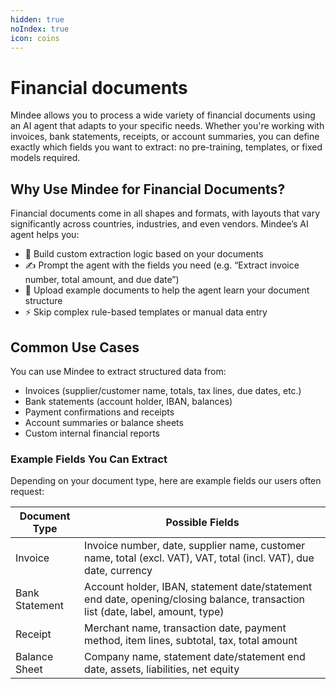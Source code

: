 ```yaml
---
hidden: true
noIndex: true
icon: coins
---
```


# Financial documents

Mindee allows you to process a wide variety of financial documents using an AI agent that adapts to your specific needs. Whether you're working with invoices, bank statements, receipts, or account summaries, you can define exactly which fields you want to extract: no pre-training, templates, or fixed models required.

## Why Use Mindee for Financial Documents?

Financial documents come in all shapes and formats, with layouts that vary significantly across countries, industries, and even vendors. Mindee’s AI agent helps you:

* 🧠 Build custom extraction logic based on your documents
* ✍️ Prompt the agent with the fields you need (e.g. “Extract invoice number, total amount, and due date”)
* 📄 Upload example documents to help the agent learn your document structure
* ⚡ Skip complex rule-based templates or manual data entry

## Common Use Cases

You can use Mindee to extract structured data from:

* Invoices (supplier/customer name, totals, tax lines, due dates, etc.)
* Bank statements (account holder, IBAN, balances)
* Payment confirmations and receipts
* Account summaries or balance sheets
* Custom internal financial reports

### Example Fields You Can Extract

Depending on your document type, here are example fields our users often request:

| Document Type  | Possible Fields                                                                                                                |
| -------------- | ------------------------------------------------------------------------------------------------------------------------------ |
| Invoice        | Invoice number, date, supplier name, customer name, total (excl. VAT), VAT, total (incl. VAT), due date, currency              |
| Bank Statement | Account holder, IBAN, statement date/statement end date, opening/closing balance, transaction list (date, label, amount, type) |
| Receipt        | Merchant name, transaction date, payment method, item lines, subtotal, tax, total amount                                       |
| Balance Sheet  | Company name, statement date/statement end date, assets, liabilities, net equity                                               |
